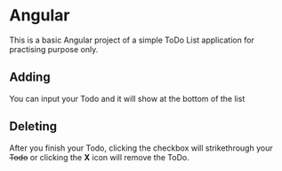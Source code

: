 # Angular

This is a basic Angular project of a simple ToDo List application for practising purpose only.

## Adding

You can input your Todo and it will show at the bottom of the list

## Deleting

After you finish your Todo, clicking the checkbox will strikethrough your ~~Todo~~ or clicking the **X** icon will remove the ToDo.
